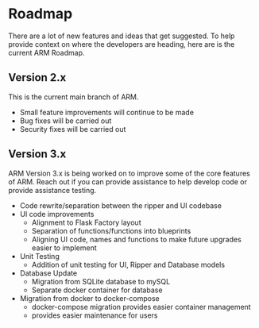 # Roadmap

There are a lot of new features and ideas that get suggested.
To help provide context on where the developers are heading, here are is the current ARM Roadmap.

## Version 2.x

This is the current main branch of ARM.

- Small feature improvements will continue to be made
- Bug fixes will be carried out
- Security fixes will be carried out

## Version 3.x

ARM Version 3.x is being worked on to improve some of the core features of ARM.
Reach out if you can provide assistance to help develop code or provide assistance testing.

- Code rewrite/separation between the ripper and UI codebase
- UI code improvements
  - Alignment to Flask Factory layout
  - Separation of functions/functions into blueprints
  - Aligning UI code, names and functions to make future upgrades easier to implement
- Unit Testing
  - Addition of unit testing for UI, Ripper and Database models
- Database Update
  - Migration from SQLite database to mySQL
  - Separate docker container for database
- Migration from docker to docker-compose
  - docker-compose migration provides easier container management
  - provides easier maintenance for users